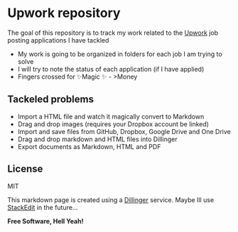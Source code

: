 # Upwork repository
The goal of this repository is to track my work related to the [Upwork] job posting 
applications I have tackled
- My work is going to be organized in folders for each job I am trying to solve
- I will try to note the status of each application (if I have applied)
- Fingers crossed for ✨Magic ✨ - >Money

## Tackeled problems

- Import a HTML file and watch it magically convert to Markdown
- Drag and drop images (requires your Dropbox account be linked)
- Import and save files from GitHub, Dropbox, Google Drive and One Drive
- Drag and drop markdown and HTML files into Dillinger
- Export documents as Markdown, HTML and PDF

## License

MIT

This markdown page is created using a [Dillinger] service. Maybe Ill use [StackEdit](https://stackedit.io/app#) in the future...

**Free Software, Hell Yeah!**

[//]: # (These are reference links used in the body of this note and get stripped out when the markdown processor does its job. There is no need to format nicely because it shouldn't be seen. Thanks SO - http://stackoverflow.com/questions/4823468/store-comments-in-markdown-syntax)

   [Upwork]: <http://angularjs.org>
   [Dillinger]: <https://dillinger.io/>
